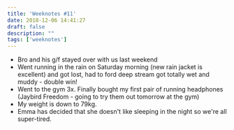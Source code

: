 ```yaml
---
title: 'Weeknotes #11'
date: 2018-12-06 14:41:27
draft: false
description: ""
tags: ['weeknotes']
---
```


*   Bro and his g/f stayed over with us last weekend
*   Went running in the rain on Saturday morning (new rain jacket is excellent) and got lost, had to ford deep stream got totally wet and muddy - double win!
*   Went to the gym 3x. Finally bought my first pair of running headphones (Jaybird Freedom - going to try them out tomorrow at the gym)
*   My weight is down to 79kg.
*   Emma has decided that she doesn't like sleeping in the night so we're all super-tired.
